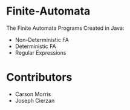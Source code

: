 # Finite-Automata
The Finite Automata Programs Created in Java:
- Non-Deterministic FA
- Deterministic FA
- Regular Expressions

# Contributors
- Carson Morris
- Joseph Cierzan

